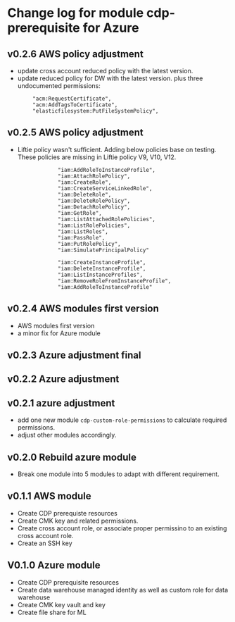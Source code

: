 # Change log for module cdp-prerequisite for Azure

## v0.2.6 AWS policy adjustment
- update cross account reduced policy with the latest version. 
- update reduced policy for DW with the latest version. plus three undocumented permissions:
```
        "acm:RequestCertificate",
        "acm:AddTagsToCertificate",
        "elasticfilesystem:PutFileSystemPolicy",
```
## v0.2.5 AWS policy adjustment
- Liftie policy wasn't sufficient. Adding below policies base on testing. These policies are missing in Liftie policy V9, V10, V12.
```
                "iam:AddRoleToInstanceProfile",
                "iam:AttachRolePolicy",
                "iam:CreateRole",
                "iam:CreateServiceLinkedRole",
                "iam:DeleteRole",
                "iam:DeleteRolePolicy",
                "iam:DetachRolePolicy",
                "iam:GetRole",
                "iam:ListAttachedRolePolicies",
                "iam:ListRolePolicies",
                "iam:ListRoles",
                "iam:PassRole",
                "iam:PutRolePolicy",
                "iam:SimulatePrincipalPolicy"

                "iam:CreateInstanceProfile",
                "iam:DeleteInstanceProfile",
                "iam:ListInstanceProfiles",
                "iam:RemoveRoleFromInstanceProfile",
                "iam:AddRoleToInstanceProfile" 
```

## v0.2.4 AWS modules first version
- AWS modules first version
- a minor fix for Azure module

## v0.2.3 Azure adjustment final
## v0.2.2 Azure adjustment

## v0.2.1 azure adjustment
- add one new module `cdp-custom-role-permissions` to calculate required permissions. 
- adjust other modules accordingly. 

## v0.2.0 Rebuild azure module
- Break one module into 5 modules to adapt with different requirement. 
## v0.1.1 AWS module
- Create CDP prerequiste resources
- Create CMK key and related permissions. 
- Create cross account role, or associate proper permissino to an existing cross account role.
- Create an SSH key

## V0.1.0 Azure module
- Create CDP prerequisite resources
- Create data warehouse managed identity as well as custom role for data warehouse
- Create CMK key vault and key
- Create file share for ML